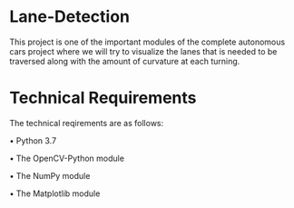 # Lane-Detection
This project is one of the important modules of the complete autonomous cars project where we will try to visualize the lanes that is needed to be traversed along with the amount of curvature at each turning.

# Technical Requirements
The technical reqirements are as follows:

• Python 3.7

• The OpenCV-Python module

• The NumPy module

• The Matplotlib module
